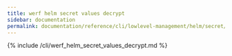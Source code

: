 ```yaml
---
title: werf helm secret values decrypt
sidebar: documentation
permalink: documentation/reference/cli/lowlevel-management/helm/secret/values/decrypt.html
---
```


{% include /cli/werf_helm_secret_values_decrypt.md %}
